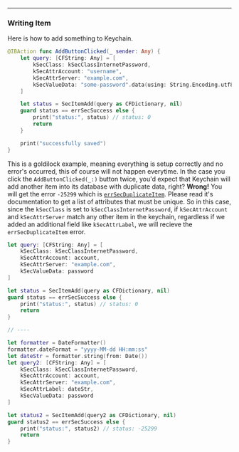 
---

### Writing Item

<!--
In this section: I want to go over how to use `SecItemAdd(_:)`
and what happens if you try to create something that already exists - you get a `errSecDuplicateItem`

https://developer.apple.com/documentation/security/keychain_services/keychain_items/adding_a_password_to_the_keychain
-->

Here is how to add something to Keychain.


```swift
@IBAction func AddButtonClicked(_ sender: Any) {
    let query: [CFString: Any] = [
        kSecClass: kSecClassInternetPassword,
        kSecAttrAccount: "username",
        kSecAttrServer: "example.com",
        kSecValueData: "some-password".data(using: String.Encoding.utf8)!
    ]

    let status = SecItemAdd(query as CFDictionary, nil)
    guard status == errSecSuccess else {
        print("status:", status) // status: 0
        return
    }

    print("successfully saved")
}
```

This is a goldilock example, meaning everything is setup correctly and no error's occurred, this of course will not happen everytime. In the case you click the `AddButtonClicked(_:)` button twice, you'd expect that Keychain will add another item into its database with duplicate data, right? **Wrong!** You will get the error `-25299` which is [`errSecDuplicateItem`](https://developer.apple.com/documentation/security/errsecduplicateitem). Please read it's documentation to get a list of attributes that must be unique. So in this case, since the `kSecClass` is set to `kSecClassInternetPassword`, if `kSecAttrAccount` and `kSecAttrServer` match any other item in the keychain, regardless if we added an additional field like `kSecAttrLabel`, we will recieve the `errSecDuplicateItem` error.
```swift
let query: [CFString: Any] = [
    kSecClass: kSecClassInternetPassword,
    kSecAttrAccount: account,
    kSecAttrServer: "example.com",
    kSecValueData: password
]

let status = SecItemAdd(query as CFDictionary, nil)
guard status == errSecSuccess else {
    print("status:", status) // status: 0
    return
}

// ----

let formatter = DateFormatter()
formatter.dateFormat = "yyyy-MM-dd HH:mm:ss"
let dateStr = formatter.string(from: Date())
let query2: [CFString: Any] = [
    kSecClass: kSecClassInternetPassword,
    kSecAttrAccount: account,
    kSecAttrServer: "example.com",
    kSecAttrLabel: dateStr,
    kSecValueData: password
]

let status2 = SecItemAdd(query2 as CFDictionary, nil)
guard status2 == errSecSuccess else {
    print("status:", status2) // status: -25299
    return
}
```

